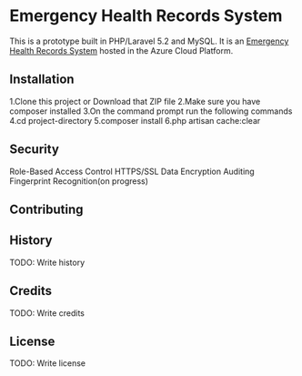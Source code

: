 # Emergency Health Records System
This is a prototype built in PHP/Laravel 5.2 and MySQL.
It is an [Emergency Health Records System](https://emrg.azurewebsites.net/) hosted in the Azure Cloud Platform.

## Installation
1.Clone this project or Download that ZIP file
2.Make sure you have composer installed
3.On the command prompt run the following commands
4.cd project-directory
5.composer install
6.php artisan cache:clear

## Security
Role-Based Access Control
HTTPS/SSL
Data Encryption
Auditing
Fingerprint Recognition(on progress)

## Contributing

## History
TODO: Write history

## Credits
TODO: Write credits

## License
TODO: Write license